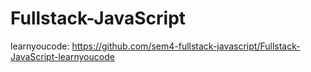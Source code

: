 # Fullstack-JavaScript

learnyoucode: https://github.com/sem4-fullstack-javascript/Fullstack-JavaScript-learnyoucode
